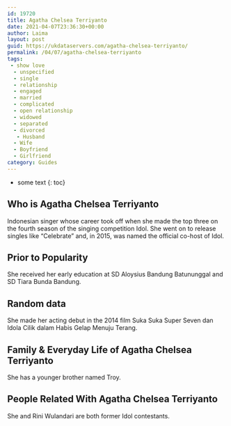 ```yaml
---
id: 19720
title: Agatha Chelsea Terriyanto
date: 2021-04-07T23:36:30+00:00
author: Laima
layout: post
guid: https://ukdataservers.com/agatha-chelsea-terriyanto/
permalink: /04/07/agatha-chelsea-terriyanto
tags:
 - show love
  - unspecified
  - single
  - relationship
  - engaged
  - married
  - complicated
  - open relationship
  - widowed
  - separated
  - divorced
   - Husband
  - Wife
  - Boyfriend
  - Girlfriend
category: Guides
---
```


* some text
{: toc}


## Who is Agatha Chelsea Terriyanto
                  
                  
                  
Indonesian singer whose career took off when she made the top three on the fourth season of the singing competition Idol. She went on to release singles like &#8220;Celebrate&#8221; and, in 2015, was named the official co-host of Idol.
                  
              
            
              
            
                
                
                
## Prior to Popularity
                  
                  
                  
She received her early education at SD Aloysius Bandung Batununggal and SD Tiara Bunda Bandung.
                  
              
            
              
            
                
                
                
## Random data
                  
                  
                  
She made her acting debut in the 2014 film Suka Suka Super Seven dan Idola Cilik dalam Habis Gelap Menuju Terang.
                  
              
            
              
            
                
                
                
## Family & Everyday Life of Agatha Chelsea Terriyanto
                  
                  
                  
She has a younger brother named Troy.
                  
              
            
              
            
                
                
                
## People Related With Agatha Chelsea Terriyanto
                  
                  
                  
She and Rini Wulandari are both former Idol contestants.
                  
              
            
              
            
                
              
            
              
              
            
            
              
            
          
          
          